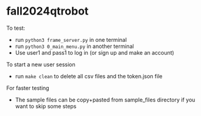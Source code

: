 # fall2024qtrobot

To test:
- run ```python3 frame_server.py``` in one terminal
- run ```python3 0_main_menu.py``` in another terminal
- Use user1 and pass1 to log in (or sign up and make an account)

To start a new user session
- run ```make clean``` to delete all csv files and the token.json file

For faster testing
- The sample files can be copy+pasted from sample_files directory if you want to skip some steps
